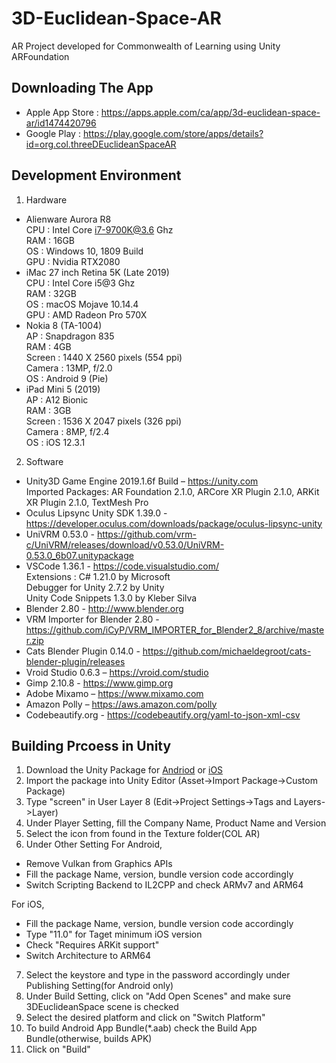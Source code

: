 # 3D-Euclidean-Space-AR
AR Project developed for Commonwealth of Learning using Unity ARFoundation

## Downloading The App
 * Apple App Store : https://apps.apple.com/ca/app/3d-euclidean-space-ar/id1474420796
 * Google Play :  https://play.google.com/store/apps/details?id=org.col.threeDEuclideanSpaceAR

## Development Environment
1. Hardware
* Alienware Aurora R8        
    CPU  : Intel Core i7-9700K@3.6 Ghz  
    RAM  : 16GB  
    OS   : Windows 10, 1809 Build       
    GPU  : Nvidia RTX2080         
* iMac 27 inch Retina 5K (Late 2019)     
    CPU  : Intel Core i5@3 Ghz     
    RAM  :  32GB     
    OS   : macOS Mojave 10.14.4     
    GPU  : AMD Radeon Pro 570X     
* Nokia 8 (TA-1004)     
    AP       : Snapdragon 835     
    RAM      : 4GB     
    Screen   : 1440 X 2560 pixels (554 ppi)     
    Camera   : 13MP, f/2.0     
    OS       :  Android 9 (Pie)     
* iPad Mini 5 (2019)     
    AP       : A12 Bionic     
    RAM      : 3GB     
    Screen   : 1536 X 2047 pixels (326 ppi)     
    Camera   : 8MP, f/2.4     
    OS       : iOS 12.3.1        
2. Software    
* Unity3D Game Engine 2019.1.6f Build – https://unity.com     
    Imported Packages: AR Foundation 2.1.0, ARCore XR Plugin 2.1.0, ARKit XR Plugin 2.1.0, TextMesh Pro
* Oculus Lipsync Unity SDK 1.39.0 - https://developer.oculus.com/downloads/package/oculus-lipsync-unity 
* UniVRM 0.53.0 - https://github.com/vrm-c/UniVRM/releases/download/v0.53.0/UniVRM-0.53.0_6b07.unitypackage
* VSCode 1.36.1 - https://code.visualstudio.com/       
    Extensions : C# 1.21.0 by Microsoft     
                 Debugger for Unity 2.7.2 by Unity     
                 Unity Code Snippets 1.3.0 by Kleber Silva       
* Blender 2.80 - http://www.blender.org
* VRM Importer for Blender 2.80 - https://github.com/iCyP/VRM_IMPORTER_for_Blender2_8/archive/master.zip
* Cats Blender Plugin 0.14.0 - https://github.com/michaeldegroot/cats-blender-plugin/releases   
* Vroid Studio 0.6.3 – https://vroid.com/studio
* Gimp 2.10.8 - https://www.gimp.org
* Adobe Mixamo – https://www.mixamo.com 
* Amazon Polly – https://aws.amazon.com/polly
* Codebeautify.org - https://codebeautify.org/yaml-to-json-xml-csv     

## Building Prcoess in Unity     
1. Download the Unity Package for [Andriod](https://github.com/COL-inno/3D-Eucliden-Space-AR/raw/master/3DEuclideanSpace_Android_082219.unitypackage) or [iOS](https://github.com/COL-inno/3D-Eucliden-Space-AR/raw/master/3DEuclideanSpace_iOS_082219.unitypackage)     
2. Import the package into Unity Editor (Asset->Import Package->Custom Package)     
3. Type "screen" in User Layer 8 (Edit->Project Settings->Tags and Layers->Layer)     
4. Under Player Setting, fill the Company Name, Product Name and Version      
5. Select the icon from found in the Texture folder(COL AR)     
6. Under Other Setting For Android,      
* Remove Vulkan from Graphics APIs     
* Fill the package Name, version, bundle version code accordingly       
* Switch Scripting Backend to IL2CPP and check ARMv7 and ARM64     
      
For iOS,     
* Fill the package Name, version, bundle version code accordingly     
* Type "11.0" for Taget minimum iOS version     
* Check "Requires ARKit support"     
* Switch Architecture to ARM64     
7. Select the keystore and type in the password accordingly under Publishing Setting(for Android only)      
8. Under Build Setting, click on "Add Open Scenes" and make sure 3DEuclideanSpace scene is checked     
9. Select the desired platform and click on "Switch Platform"     
10. To build Android App Bundle(*.aab) check the Build App Bundle(otherwise, builds APK)     
11. Click on "Build"     
